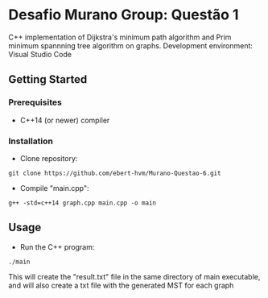 
# Desafio Murano Group: Questão 1
C++ implementation of Dijkstra's minimum path algorithm and Prim minimum spannning tree algorithm on graphs.
Development environment: Visual Studio Code

## Getting Started

### Prerequisites

- C++14 (or newer) compiler

### Installation

- Clone repository:
```
git clone https://github.com/ebert-hvm/Murano-Questao-6.git
```
- Compile "main.cpp":
```
g++ -std=c++14 graph.cpp main.cpp -o main
```

## Usage

- Run the C++ program:
```
./main
```
This will create the "result.txt" file in the same directory of main executable, and will also create a txt file with the generated MST for each graph